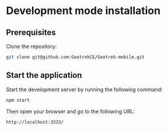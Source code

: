 # Development mode installation

## Prerequisites

Clone the repository:

```bash
git clone git@github.com:GeotrekCE/Geotrek-mobile.git
```

## Start the application

Start the development server by running the following command:

```bash
npm start
```

Then open your browser and go to the following URL:

```bash
http://localhost:3333/
```
